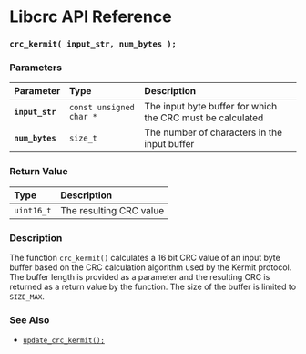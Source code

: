 # Libcrc API Reference

### `crc_kermit( input_str, num_bytes );`

### Parameters

| Parameter | Type | Description |
| :--- | :--- | :--- |
|**`input_str`**|`const unsigned char *`|The input byte buffer for which the CRC must be calculated|
|**`num_bytes`**|`size_t`|The number of characters in the input buffer|

### Return Value

| Type | Description |
| :--- | :--- |
|`uint16_t`|The resulting CRC value|

### Description

The function `crc_kermit()` calculates a 16 bit CRC value of an input byte buffer based on the CRC calculation algorithm
used by the Kermit protocol. The buffer length is provided as a parameter and the resulting CRC is returned as a return
value by the function. The size of the buffer is limited to `SIZE_MAX`.

### See Also

* [`update_crc_kermit();`](update_crc_kermit.md)
